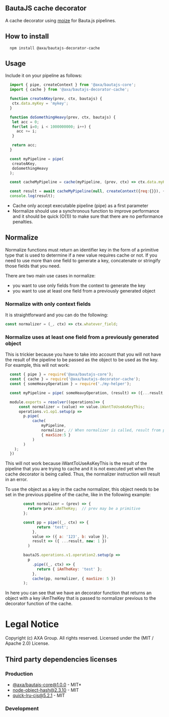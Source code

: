 ## BautaJS cache decorator

A cache decorator using [moize](https://github.com/planttheidea/moize) for Bauta.js pipelines.

## How to install

```console
  npm install @axa/bautajs-decorator-cache
```


## Usage

Include it on your pipeline as follows:

```js
  import { pipe, createContext } from '@axa/bautajs-core';
  import { cache } from '@axa/bautajs-decorator-cache';

  function createAKey(prev, ctx, bautajs) {
   ctx.data.myKey = 'mykey';
  }

  function doSomethingHeavy(prev, ctx, bautajs) {
   let acc = 0;
   for(let i=0; i < 1000000000; i++) {
     acc += i;
   }

   return acc;
  }

  const myPipeline = pipe(
   createAKey,
   doSomethingHeavy
  );

  const cacheMyPipeline = cache(myPipeline, (prev, ctx) => ctx.data.myKey, { maxSize:3 });

  const result = await cacheMyPipeline(null, createContext({req:{}}), {});
  console.log(result);
```

- Cache only accept executable pipeline (pipe) as a first parameter
- Normalize should use a synchronous function to improve performance and it should be quick (O(1)) to make sure that there are no performance penalties.

## Normalize

Normalize functions must return an identifier key in the form of a primitive type that is used to determine if a new value requires cache or not. If you need to use more than one field to generate a key, concatenate or stringify those fields that you need.

There are two main use cases in normalize:
- you want to use only fields from the context to generate the key
- you want to use at least one field from a previously generated object

### Normalize with only context fields

It is straightforward and you can do the following:

```js
const normalizer = (_, ctx) => ctx.whatever_field;
```

### Normalize uses at least one field from a previously generated object

This is trickier because you have to take into account that you will not have the result of the pipeline to be passed as the object to be used as the key. For example, this will not work:


```js
  const { pipe } = require('@axa/bautajs-core');
  const { cache } = require('@axa/bautajs-decorator-cache');
  const { someHeavyOperation } = require('./my-helper');

  const myPipeline = pipe( someHeavyOperation, (result) => ({...result, iWantToUseAsKeyThis:1}))

  module.exports = resolver((operations)=> {
      const normalizer = (value) => value.iWantToUseAsKeyThis;
      operations.v1.op1.setup(p =>
        p.pipe(
            cache(
                myPipeline,
                normalizer, // When normalizer is called, result from pipeline is not yet there
                { maxSize:5 }
            )
        )
    );
  })
```

This will not work because iWantToUseAsKeyThis is the result of the pipeline that you are trying to cache and it is not executed yet when the cache decorator is being called. Thus, the normalizer instruction will result in an error.

To use the object as a key in the cache normalizer, this object needs to be set in the previous pipeline of the cache, like in the following example:

```js
        const normalizer = (prev) => {
          return prev.iAmTheKey;  // prev may be a primitive
        };

        const pp = pipe((_, ctx) => {
              return 'test';
            },
            value => ({ a: '123', b: value }),
            result => ({ ...result, new: 1 })
          )

        bautaJS.operations.v1.operation2.setup(p =>
          p
            .pipe((_, ctx) => {
              return { iAmTheKey: 'test' };
            },
            cache(pp, normalizer, { maxSize: 5 })
        );
```

In here you can see that we have an decorator function that returns an object with a key iAmTheKey that is passed to normalizer previous to the decorator function of the cache.

# Legal Notice

Copyright (c) AXA Group. All rights reserved.
Licensed under the (MIT / Apache 2.0) License.

## Third party dependencies licenses

### Production
 - [@axa/bautajs-core@1.0.0](https://github.com/axa-group/bauta.js) - MIT*
 - [node-object-hash@2.3.10](https://github.com/SkeLLLa/node-object-hash) - MIT
 - [quick-lru-cjs@5.2.1](https://github.com/javi11/quick-lru-cjs) - MIT

### Development
